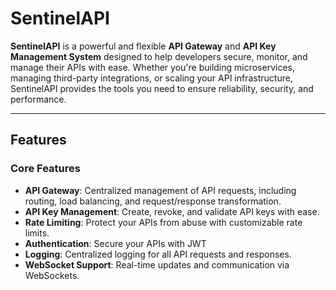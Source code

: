# SentinelAPI

**SentinelAPI** is a powerful and flexible **API Gateway** and **API Key Management System** designed to help developers secure, monitor, and manage their APIs with ease. Whether you're building microservices, managing third-party integrations, or scaling your API infrastructure, SentinelAPI provides the tools you need to ensure reliability, security, and performance.

---

## **Features**

### **Core Features**
- **API Gateway**: Centralized management of API requests, including routing, load balancing, and request/response transformation.
- **API Key Management**: Create, revoke, and validate API keys with ease.
- **Rate Limiting**: Protect your APIs from abuse with customizable rate limits.
- **Authentication**: Secure your APIs with JWT
- **Logging**: Centralized logging for all API requests and responses.
- **WebSocket Support**: Real-time updates and communication via WebSockets.
